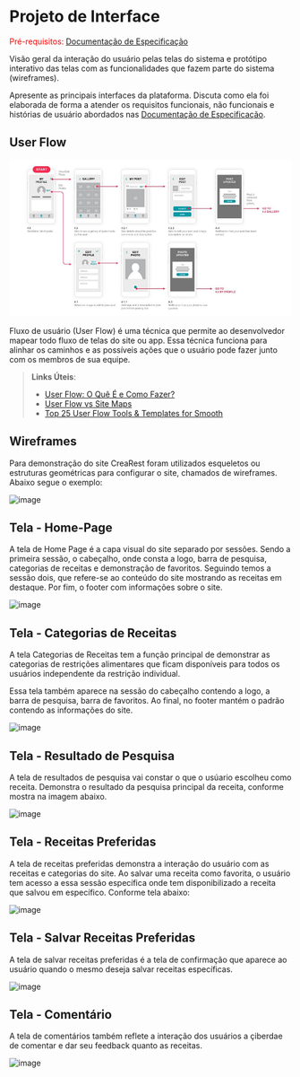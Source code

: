 
# Projeto de Interface

<span style="color:red">Pré-requisitos: <a href="2-Especificação do Projeto.md"> Documentação de Especificação</a></span>

Visão geral da interação do usuário pelas telas do sistema e protótipo interativo das telas com as funcionalidades que fazem parte do sistema (wireframes).

 Apresente as principais interfaces da plataforma. Discuta como ela foi elaborada de forma a atender os requisitos funcionais, não funcionais e histórias de usuário abordados nas <a href="2-Especificação do Projeto.md"> Documentação de Especificação</a>.

## User Flow

![Exemplo de UserFlow](img/userflow.jpg)

Fluxo de usuário (User Flow) é uma técnica que permite ao desenvolvedor mapear todo fluxo de telas do site ou app. Essa técnica funciona para alinhar os caminhos e as possíveis ações que o usuário pode fazer junto com os membros de sua equipe.

> **Links Úteis**:
> - [User Flow: O Quê É e Como Fazer?](https://medium.com/7bits/fluxo-de-usu%C3%A1rio-user-flow-o-que-%C3%A9-como-fazer-79d965872534)
> - [User Flow vs Site Maps](http://designr.com.br/sitemap-e-user-flow-quais-as-diferencas-e-quando-usar-cada-um/)
> - [Top 25 User Flow Tools & Templates for Smooth](https://www.mockplus.com/blog/post/user-flow-tools)


## Wireframes

<p>Para demonstração do site CreaRest foram utilizados esqueletos ou estruturas geométricas para configurar o site, chamados de wireframes. Abaixo segue o exemplo:</p>

![image](https://user-images.githubusercontent.com/125780065/233870591-088cadab-91b8-49eb-891e-a74b2a93ca5e.png)

<h2>Tela - Home-Page</h2>
<p>A tela de Home Page é a capa visual do site separado por sessões. Sendo a primeira sessão, o cabeçalho, onde consta a logo, barra de pesquisa, categorias de receitas e demonstração de favoritos.
 Seguindo temos a sessão dois, que refere-se ao conteúdo do site mostrando as receitas em destaque. Por fim, o footer com informações sobre o site.</p>

![image](https://user-images.githubusercontent.com/125780065/233843664-69f085ad-b45b-4cd9-b1a0-4521710eca5f.png)

<h2>Tela - Categorias de Receitas</h2>
<p>A tela Categorias de Receitas tem a função principal de demonstrar as categorias de restrições alimentares que ficam disponíveis para todos os usuários independente da restrição individual.</p>
<p>Essa tela também aparece na sessão do cabeçalho contendo a logo, a barra de pesquisa, barra de favoritos. Ao final, no footer mantém o padrão contendo as informações do site.</p>

![image](https://user-images.githubusercontent.com/125780065/233867011-3d17eade-d2df-4640-a927-55f8650b8084.png)

<h2>Tela - Resultado de Pesquisa</h2>
<p>A tela de resultados de pesquisa vai constar o que o usúario escolheu como receita. Demonstra o resultado da pesquisa principal da receita, conforme mostra na imagem abaixo.</p>

![image](https://user-images.githubusercontent.com/125780065/233867609-26041b0a-b370-4fe2-a5e7-b7c191deec06.png)

<h2>Tela - Receitas Preferidas</h2>
<p>A tela de receitas preferidas demonstra a interação do usuário com as receitas e categorias do site. Ao salvar uma receita como favorita, o usuário tem acesso a essa sessão específica onde tem disponibilizado a receita que salvou em específico. Conforme tela abaixo:</p>

![image](https://user-images.githubusercontent.com/125780065/233868271-7fc034e7-6ee8-4b39-a8a9-a4c052581170.png)

<h2>Tela - Salvar Receitas Preferidas</h2>
<p>A tela de salvar receitas preferidas é a tela de confirmação que aparece ao usuário quando o mesmo deseja salvar receitas específicas.</p>

![image](https://user-images.githubusercontent.com/125780065/233868560-e026ca17-dd5d-4b9f-8578-73dcbec29020.png)

<h2>Tela - Comentário</h2>
<p>A tela de comentários também reflete a interação dos usuários  a çiberdae de comentar e dar seu feedback quanto as receitas.</p>

![image](https://user-images.githubusercontent.com/125780065/233869063-01ba135b-06e0-41d1-8f72-c559142e4f91.png)

